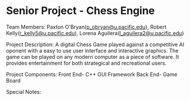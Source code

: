 # Senior Project - Chess Engine

Team Members: Paxton O'Bryan(p_obryan@u.pacific.edu), Robert Kelly(r_kelly5@u.pacific.edu), Lorena Aguilera(l_aguilera2@u.pacific.edu)

Project Description: A digital Chess Game played against a competitive AI oponent with a easy to use user interface and interactive graphics. The game can be played on any modern computer as a piece of software. It provides entertainment for both strategical and recreational users.

Project Components:
Front End- C++ GUI Framework
Back End- Game Board

Special Notes:
